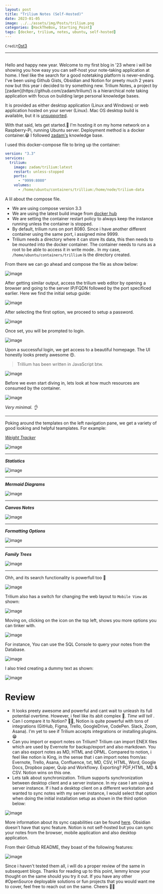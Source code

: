 ```yaml
---
layout: post
title: "Trilium Notes (Self-Hosted)"
date: 2023-01-05
image: ../../assets/img/Posts/trilium.png
categories: [HackTheBox, Starting_Point]
tags: [docker, trilium, notes, ubuntu, self-hosted]
---
```


`Credit`[0st3](https://0st3.github.io)
<hr>
<br>
Hello and happy new year. Welcome to my first blog in '23 where i will be showing you how easy you can self-host your note-taking application at home. I feel like the search for a good notetaking platform is never-ending. I've been using Github Gists, Obsidian and Notion for preety much 2 years now but this year i decided to try something new. Trilium Notes, a project by [zadam](https://github.com/zadam/trilium/) is a hierarchical note taking application with focus on building large personal knowledge bases.

It is provided as either desktop application (Linux and Windows) or web application hosted on your server (Linux). Mac OS desktop build is available, but it is [unsupported](https://github.com/zadam/trilium/wiki/FAQ#mac-os-support).

With that said, lets get started.🙂 I'm hosting it on my home network on a Raspberry-Pi, running Ubuntu server. Deployment method is a docker container.😁 I followed [zadam's](https://github.com/zadam/trilium/wiki/Docker-server-installation) knowledge base.

I used this docker-compose file to bring up the container:

```yaml
version: "3.3"
services:
  trilium:
    image: zadam/trilium:latest
    restart: unless-stopped
    ports:
      - "9999:8080"
    volumes:
      - /home/ubuntu/containers/trillium:/home/node/trilium-data
```

A lil about the compose file.

- We are using compose version 3.3
- We are using the latest build image from [docker hub](https://hub.docker.com/r/zadam/trilium/tags)
- We are setting the container restart policy to always keep the instance running unless the container is stopped.
- By default, trilium runs on port 8080. Since i have another different container using the same port, i assigned mine 9999.
- Trilium needs a directory where it can store its data, this then needs to be mounted into the docker container. The container needs to runs as a root to be able to access it in write mode.. In my case, `/home/ubuntu/containers/trillium` is the directory created.

From there we can go ahead and compose the file as show below:

![image](https://user-images.githubusercontent.com/58165365/210444836-24005ec2-2a9c-42b2-a215-62179790ab8c.png)

After getting similar output, access the trilium web editor by opening a browser and going to the server IP/FQDN followed by the port specificed earlier. Here we find the initial setup guide:

![image](https://user-images.githubusercontent.com/58165365/210438263-507006f5-7d75-410a-82e1-156e655dee54.png)

After selecting the first option, we proceed to setup a password.

![image](https://user-images.githubusercontent.com/58165365/210438297-06d01d18-44e4-4c58-9e67-61a88400976c.png)

Once set, you will be prompted to login.

![image](https://user-images.githubusercontent.com/58165365/210438324-163c46c4-675b-49a4-8ec6-57823195e39e.png)

Upon a successful login, we get access to a beautiful homepage. The UI honestly looks preety awesome 😍.

> Trillium has been written in JavaScript btw.

![image](https://user-images.githubusercontent.com/58165365/210438363-42ac1d9d-ec35-4abb-8c89-5974489c43f4.png)

Before we even start diving in, lets look at how much resources are consumed by the container.

![image](https://user-images.githubusercontent.com/58165365/210713664-352fb6c8-59ac-4d32-a715-54b9ecdf7d9d.png)

_Very minimal. 👌_

---

Poking around the templates on the left navigation pane, we get a variety of good looking and helpful teamplates. For example:

_[Weight Tracker](https://github.com/zadam/trilium/wiki/Weight-tracker)_

![image](https://user-images.githubusercontent.com/58165365/210438779-3332945f-56a9-442f-a7d0-d03708c953fe.png)

---

_**Statistics**_

![image](https://user-images.githubusercontent.com/58165365/210439070-ced0b3e8-407f-4687-b4db-053a6df0f5f2.png)

---

_**Mermaid Diagrams**_

![image](https://user-images.githubusercontent.com/58165365/210439430-60e0bffd-f616-4a4f-93a7-a6d5a1d24740.png)

---

_**Canvas Notes**_

![image](https://user-images.githubusercontent.com/58165365/210439531-dc4807e8-55dc-43e5-932d-e9f149b40c13.png)

---

_**Formatting Options**_

![image](https://user-images.githubusercontent.com/58165365/210439672-2f08f6bd-2c7e-42c1-848b-34678501557b.png)

---

_**Family Trees**_

![image](https://user-images.githubusercontent.com/58165365/210439965-3796c9af-4bbb-4ee0-9a1b-db091d819ccb.png)

---

Ohh, and its search functionality is powerfull too 🙌

![image](https://user-images.githubusercontent.com/58165365/210440459-53f7db98-5b05-488c-84ca-37fff0cdf0d8.png)

Trilium also has a switch for changing the web layout to `Mobile View` as shown:

![image](https://user-images.githubusercontent.com/58165365/210446150-6f0aacd1-ca0c-4f03-9a5e-8e593cfd011c.png)

Moving on, clicking on the icon on the top left, shows you more options you can tinker with.

![image](https://user-images.githubusercontent.com/58165365/210713602-7fa10d7c-4145-47e4-aeee-8492bc24e1d3.png)

For instance, You can use the SQL Console to query your notes from the Database.

![image](https://user-images.githubusercontent.com/58165365/210446194-8707f43f-709c-4de3-b11c-aeaaa51402f3.png)

I also tried creating a dummy text as shown:

![image](https://user-images.githubusercontent.com/58165365/210447633-01a3d02b-9398-4106-b458-d2e344aba79d.png)

# Review

- It looks preety awesome and powerful and cant wait to unleash its full potential overtime. However, i feel like its abit complex 🙈. _Time will tell_ .
- Can I compare it to Notion? 🙅‍♂️, Notion is quite powerful with tons of integrations (GitHub, Figma, Trello, GoogleDrive, CodePen. Slack, Zoom, Asana). I'm yet to see if Trilium accepts integrations or installing plugins.😁
- Can you import or export notes on Trilium? Trilium can import ENEX files which are used by Evernote for backup/export and also markdown. You can also export notes as MD, HTML and OPML. Compared to notion, i feel like notion is King, in the sense that i can import notes from/as: Evernote, Trello, Asana, Confluence, txt, MD, CSV, HTML, Word, Google Docs, Dropbox paper, Quip and Workflowy. Exporting? PDF,HTML, MD & CSV. Notion wins on this one.
- Lets talk about synchronization. Trilium supports synchronization between desktop client and a server instance. In my case I am using a server instance. If i had a desktop client on a different workstation and wanted to sync notes with my server instance, I would select that option when doing the initial installation setup as shown in the third option below:

![image](https://user-images.githubusercontent.com/58165365/210438263-507006f5-7d75-410a-82e1-156e655dee54.png)

More information about its sync capabilities can be found [here](https://github.com/zadam/trilium/wiki/Synchronization). Obsidian doesn't have that sync feature. Notion is not self-hosted but you can sync your notes from the browser, mobile application and also desktop application.

From their Github README, they boast of the following features:

![image](https://user-images.githubusercontent.com/58165365/210756687-9752ad56-c213-49f4-84ad-6e7578b43c0d.png)

Since i haven't tested them all, i will do a proper review of the same in subsequent blogs. Thanks for reading up to this point, lemmy know your thought on the same should you try it out. If you have any other #OpenSource deployable solutions or fun projects that you would want me to cover, feel free to reach out on the same. Cheers ✌🏼
